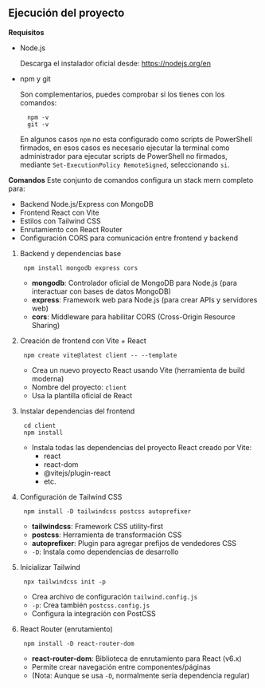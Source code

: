 Ejecución del proyecto
---

**Requisitos**

- Node.js

    Descarga el instalador oficial desde: https://nodejs.org/en

- npm y git

    Son complementarios, puedes comprobar si los tienes con los comandos:

        npm -v
        git -v
    
    En algunos casos ```npm``` no esta configurado como scripts de PowerShell firmados, en esos casos es necesario ejecutar la terminal como administrador para ejecutar scripts de PowerShell no firmados, mediante ```Set-ExecutionPolicy RemoteSigned```, seleccionando ```si```.
    

**Comandos**
Este conjunto de comandos configura un stack mern completo para:
- Backend Node.js/Express con MongoDB
- Frontend React con Vite
- Estilos con Tailwind CSS
- Enrutamiento con React Router
- Configuración CORS para comunicación entre frontend y backend

1. Backend y dependencias base

        npm install mongodb express cors

    - **mongodb**: Controlador oficial de MongoDB para Node.js (para interactuar con bases de datos MongoDB)
    - **express**: Framework web para Node.js (para crear APIs y servidores web)
    - **cors**: Middleware para habilitar CORS (Cross-Origin Resource Sharing)

2. Creación de frontend con Vite + React

        npm create vite@latest client -- --template 

    - Crea un nuevo proyecto React usando Vite (herramienta de build moderna)
    - Nombre del proyecto: `client`
    - Usa la plantilla oficial de React

3. Instalar dependencias del frontend

        cd client
        npm install

    - Instala todas las dependencias del proyecto React creado por Vite:
        - react
        - react-dom
        - @vitejs/plugin-react
        - etc.

4. Configuración de Tailwind CSS

        npm install -D tailwindcss postcss autoprefixer

    - **tailwindcss**: Framework CSS utility-first
    - **postcss**: Herramienta de transformación CSS
    - **autoprefixer**: Plugin para agregar prefijos de vendedores CSS
    - ```-D```: Instala como dependencias de desarrollo

5. Inicializar Tailwind

        npx tailwindcss init -p

    - Crea archivo de configuración ```tailwind.config.js```
    - ```-p```: Crea también ```postcss.config.js```
    - Configura la integración con PostCSS

6. React Router (enrutamiento)

        npm install -D react-router-dom

    - **react-router-dom**: Biblioteca de enrutamiento para React (v6.x)
    - Permite crear navegación entre componentes/páginas
    - (Nota: Aunque se usa ```-D```, normalmente sería dependencia regular)
